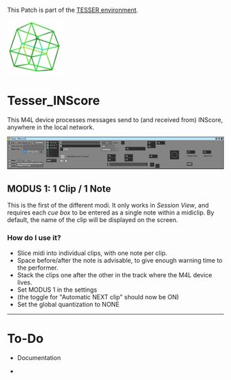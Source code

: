 This Patch is part of the [TESSER environment](https://bitbucket.org/AdrianArtacho/tesserakt/src/master/).

![TESS:Logo](https://github.com/AdrianArtacho/TesserAkt/blob/main/img/TESSER_logo.png)

# Tesser_INScore

This M4L device processes messages send to (and received from) INScore, anywhere in the local network.

![TESS:inscore](img/gui.png)

## MODUS 1: 1 Clip / 1 Note

This is the first of the different modi. It only works in *Session View*, and requires each *cue box* to be entered as a single note within a midiclip. By default, the name of the clip will be displayed on the screen. 

### How do I use it?

* Slice midi into individual clips, with one note per clip.
* Space before/after the note is advisable, to give enough warning time to the performer.
* Stack the clips one after the other in the track where the M4L device lives.
* Set MODUS 1 in the settings
* (the toggle for "Automatic NEXT clip" should now be ON)
* Set the global quantization to NONE

____

# To-Do

- Documentation

- 
